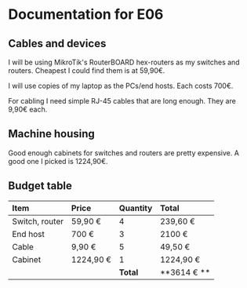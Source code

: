 # Documentation for E06

## Cables and devices
I will be using MikroTik's RouterBOARD hex-routers as my switches and routers. Cheapest I could find them is at 59,90€.

I will use copies of my laptop as the PCs/end hosts. Each costs 700€.

For cabling I need simple RJ-45 cables that are long enough. They are 9,90€ each.

## Machine housing
Good enough cabinets for switches and routers are pretty expensive. A good one I picked is 1224,90€.

## Budget table
| Item | Price | Quantity | Total |
| :--- | :--- | :--- | :--- |
| Switch, router | 59,90 € | 4 | 239,60 € |
| End host | 700 € | 3 | 2100 € |
| Cable | 9,90 € | 5  | 49,50 € |
| Cabinet | 1224,90 € | 1 | 1224,90 € |
|||**Total**| **3614 € **|

